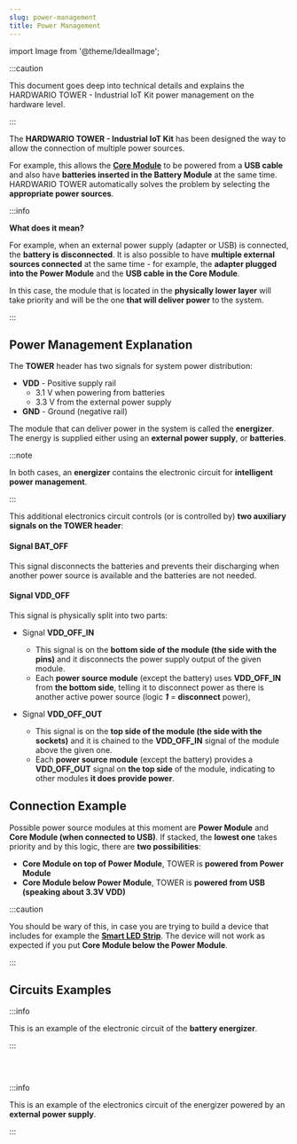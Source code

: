 ```yaml
---
slug: power-management
title: Power Management
---
```

import Image from '@theme/IdealImage';

:::caution

This document goes deep into technical details and explains the HARDWARIO TOWER - Industrial IoT Kit power management on the hardware level.

:::

The **HARDWARIO TOWER - Industrial IoT Kit** has been designed the way to allow the connection of multiple power sources.

For example, this allows the [**Core Module**](../hardware-modules/about-core-module.md) to be powered from a **USB cable** and also have **batteries inserted in the Battery Module** at the same time. HARDWARIO TOWER automatically solves the problem by selecting the **appropriate power sources**.

:::info

  **What does it mean?**

  For example, when an external power supply (adapter or USB) is connected, the **battery is disconnected**. It is also possible to have **multiple external sources connected** at the same time - for example, the **adapter plugged into the Power Module** and the **USB cable in the Core Module**.

  In this case, the module that is located in the **physically lower layer** will take priority and will be the one **that will deliver power** to the system.

:::

## Power Management Explanation

The **TOWER** header has two signals for system power distribution:

- **VDD** - Positive supply rail
  - 3.1 V when powering from batteries
  - 3.3 V from the external power supply
- **GND** - Ground (negative rail)

The module that can deliver power in the system is called the **energizer**. The energy is supplied either using an **external power supply**, or **batteries**.

:::note

  In both cases, an **energizer** contains the electronic circuit for **intelligent power management**.

:::

This additional electronics circuit controls (or is controlled by) **two auxiliary signals on the TOWER header**:

#### Signal BAT_OFF

This signal disconnects the batteries and prevents their discharging when another power source is available and the batteries are not needed.

#### Signal VDD_OFF

This signal is physically split into two parts:

- Signal **VDD_OFF_IN**
  - This signal is on the **bottom side of the module (the side with the pins)** and it disconnects the power supply output of the given module.
  - Each **power source module** (except the battery) uses **VDD_OFF_IN** from **the bottom side**, telling it to disconnect power as there is another active power source (logic ***1*** = **disconnect** power),

- Signal **VDD_OFF_OUT**
  - This signal is on the **top side of the module (the side with the sockets)** and it is chained to the **VDD_OFF_IN** signal of the module above the given one.
  - Each **power source module** (except the battery) provides a **VDD_OFF_OUT** signal on **the top side** of the module, indicating to other modules **it does provide power**.

## Connection Example

Possible power source modules at this moment are **Power Module** and **Core Module (when connected to USB)**. If stacked, the **lowest one** takes priority and by this logic, there are **two possibilities**:

- **Core Module on top of Power Module**, TOWER is **powered from Power Module**
- **Core Module below Power Module**, TOWER is **powered from USB (speaking about 3.3V VDD)**

:::caution

You should be wary of this, in case you are trying to build a device that includes for example the [**Smart LED Strip**](./how-to/smart-led-strip.md). The device will not work as expected if you put **Core Module below the Power Module**.

:::

## Circuits Examples

:::info

This is an example of the electronic circuit of the **battery energizer**.

:::

<div class="container">
  <div class="row">
    <div class="col col--8">
      <div><Image img={require('./energizer-circuit-battery.png')} /></div>
    </div>
    <div class="col col--2">
      <p>
      </p>
    </div>
  </div>
</div>
<br />

:::info

  This is an example of the electronics circuit of the energizer powered by an **external power supply**.

:::

<div class="container">
  <div class="row">
    <div class="col col--8">
      <div><Image img={require('./energizer-circuit-external.png')} /></div>
    </div>
    <div class="col col--2">
      <p>
      </p>
    </div>
  </div>
</div>
